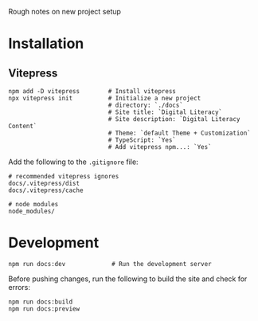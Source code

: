 Rough notes on new project setup

# Installation

## Vitepress

```
npm add -D vitepress        # Install vitepress
npx vitepress init          # Initialize a new project
                            # directory: `./docs`
                            # Site title: `Digital Literacy`
                            # Site description: `Digital Literacy Content`
                            # Theme: `default Theme + Customization`
                            # TypeScript: `Yes`
                            # Add vitepress npm...: `Yes`
```

Add the following to the `.gitignore` file:
```
# recommended vitepress ignores
docs/.vitepress/dist
docs/.vitepress/cache

# node modules
node_modules/
```

# Development
```
npm run docs:dev             # Run the development server
```

Before pushing changes, run the following to build the site and check for errors:
```
npm run docs:build
npm run docs:preview
```



